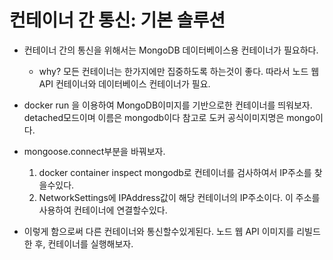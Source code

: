 # 컨테이너 간 통신: 기본 솔루션

- 컨테이너 간의 통신을 위해서는 MongoDB 데이터베이스용 컨테이너가 필요하다.

  - why? 모든 컨테이너는 한가지에만 집중하도록 하는것이 좋다. 따라서 노드 웹API 컨테이너와 데이터베이스 컨테이너가 필요.

- docker run 을 이용하여 MongoDB이미지를 기반으로한 컨테이너를 띄워보자. detached모드이며 이름은 mongodb이다 참고로 도커 공식이미지명은 mongo이다.

- mongoose.connect부분을 바꿔보자.

  1. docker container inspect mongodb로 컨테이너를 검사하여서 IP주소를 찾을수있다.
  2. NetworkSettings에 IPAddress값이 해당 컨테이너의 IP주소이다. 이 주소를 사용하여 컨테이너에 연결할수있다.

- 이렇게 함으로써 다른 컨테이너와 통신할수있게된다. 노드 웹 API 이미지를 리빌드한 후, 컨테이너를 실행해보자.
